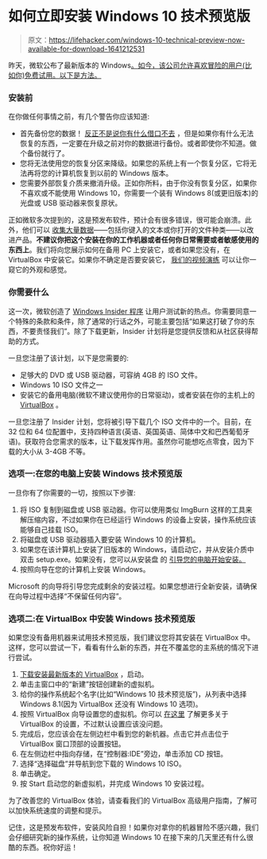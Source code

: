 # 如何立即安装 Windows 10 技术预览版

> 原文：<https://lifehacker.com/windows-10-technical-preview-now-available-for-download-1641212531>

昨天，微软公布了最新版本的 Windows[。如今，该公司允许喜欢冒险的用户(比如你)免费试用。以下是方法。](https://lifehacker.com/all-the-new-stuff-in-windows-10-1640838152)



### 安装前

在你做任何事情之前，有几个警告你应该知道:

*   首先备份您的数据！ [反正不是说你有什么借口不去](http://lifehacker.com/theres-no-excuse-for-not-backing-up-your-computer-do-1547987206) ，但是如果你有什么无法恢复的东西，一定要在升级之前对你的数据进行备份。或者即使你不知道。做个备份就行了。
*   您将无法使用您的恢复分区来降级。如果您的系统上有一个恢复分区，它将无法再将您的计算机恢复到以前的 Windows 版本。
*   您需要外部恢复介质来撤消升级。正如你所料，由于你没有恢复分区，如果你不喜欢或不能使用 Windows 10，你需要一个装有 Windows 8(或更旧版本)的光盘或 USB 驱动器来恢复原状。

正如微软多次提到的，这是预发布软件，预计会有很多错误，很可能会崩溃。此外，他们可以 [收集大量数据](http://lifehacker.com/windows-10s-keylogger-fiasco-has-been-blown-out-of-pr-1642931793)——包括你键入的文本或你打开的文件种类——以改进产品。**不建议你把这个安装在你的工作机器或者任何你日常需要或者敏感使用的东西上**。我们将向您展示如何在备用 PC 上安装它，或者如果您没有，在 VirtualBox 中安装它。如果你不确定是否要安装它， [我们的视频演练](https://lifehacker.com/heres-what-windows-10-looks-and-feels-like-1641369982) 可以让你一窥它的外观和感觉。

### 你需要什么

这一次，微软创造了 [Windows Insider 程序](https://insider.windows.com/) 让用户测试新的热点。你需要同意一个特殊的条款和条件，除了通常的行话之外，可能主要包括“如果这打破了你的东西，不要责怪我们”。除了下载更新，Insider 计划将是您提供反馈和从社区获得帮助的方式。

一旦您注册了该计划，以下是您需要的:

*   足够大的 DVD 或 USB 驱动器，可容纳 4GB 的 ISO 文件。
*   Windows 10 ISO 文件之一
*   安装它的备用电脑(微软不建议使用你的日常驱动)，或者安装在你的主机上的 [VirtualBox](https://www.virtualbox.org/) 。

一旦您注册了 Insider 计划，您将被引导下载几个 ISO 文件中的一个。目前，在 32 位和 64 位配置中，支持四种语言(英语、英国英语、简体中文和巴西葡萄牙语)。获取符合您需求的版本，让下载发挥作用。虽然你可能想吃点零食，因为下载的大小从 3-4GB 不等。

### 选项一:在您的电脑上安装 Windows 技术预览版

一旦你有了你需要的一切，按照以下步骤:

1.  将 ISO 复制到磁盘或 USB 驱动器。你可以使用类似 ImgBurn 这样的工具来解压缩内容，不过如果你在已经运行 Windows 的设备上安装，操作系统应该能够自己挂载 ISO。
2.  将磁盘或 USB 驱动器插入要安装 Windows 10 的计算机。
3.  如果您在该计算机上安装了旧版本的 Windows，请启动它，并从安装介质中双击 setup.exe。如果没有，您可以从安装盘 的 [引导您的电脑开始安装。](http://lifehacker.com/how-to-boot-from-a-usb-drive-or-cd-on-any-computer-5991848)
4.  按照向导在您的计算机上安装 Windows。

Microsoft 的向导将引导您完成剩余的安装过程。如果您想进行全新安装，请确保在向导过程中选择“不保留任何内容”。

### 选项二:在 VirtualBox 中安装 Windows 技术预览版

如果您没有备用机器来试用技术预览版，我们建议您将其安装在 VirtualBox 中。这样，您可以尝试一下，看看有什么新的东西，并在不覆盖您的主系统的情况下进行尝试。

1.  [下载安装最新版本的 VirtualBox](https://www.virtualbox.org/) ，启动。
2.  单击主窗口中的“新建”按钮创建新的虚拟机。
3.  给你的操作系统起个名字(比如“Windows 10 技术预览版”)，从列表中选择 Windows 8.1(因为 VirtualBox 还没有 Windows 10 选项)。
4.  按照 VirtualBox 向导设置您的虚拟机。你可以 [在这里](https://lifehacker.com/the-power-users-guide-to-better-virtual-machines-in-vir-1569943402) 了解更多关于 VirtualBox 的设置，不过默认设置应该没问题。
5.  完成后，您应该会在左侧边栏中看到您的新机器。点击它并点击位于 VirtualBox 窗口顶部的设置按钮。
6.  在左侧边栏中指向存储，在“控制器:IDE”旁边，单击添加 CD 按钮。
7.  选择“选择磁盘”并导航到您下载的 Windows 10 ISO。
8.  单击确定。
9.  按 Start 启动您的新虚拟机，并完成 Windows 10 安装过程。

为了改善您的 VirtualBox 体验，请查看我们的 VirtualBox 高级用户指南，了解可以加快系统速度的调整和提示。

记住，这是预发布软件，安装风险自担！如果你对拿你的机器冒险不感兴趣，我们会仔细研究新的操作系统，让你知道 Windows 10 在接下来的几天里还有什么很酷的东西。祝你好运！
